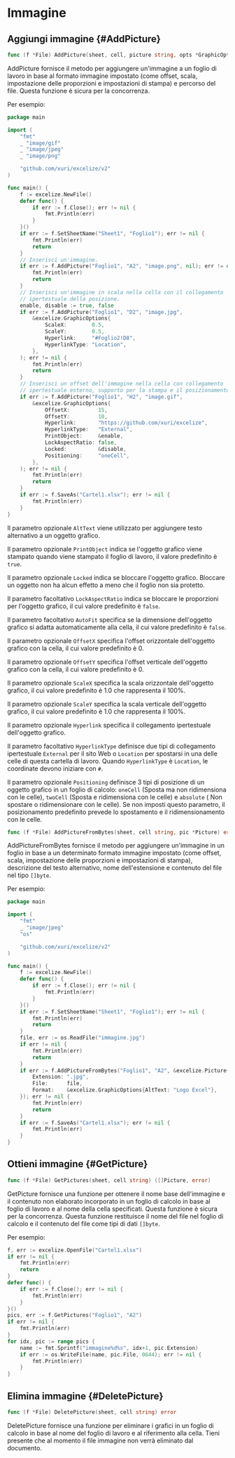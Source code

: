 # Immagine

## Aggiungi immagine {#AddPicture}

```go
func (f *File) AddPicture(sheet, cell, picture string, opts *GraphicOptions) error
```

AddPicture fornisce il metodo per aggiungere un'immagine a un foglio di lavoro in base al formato immagine impostato (come offset, scala, impostazione delle proporzioni e impostazioni di stampa) e percorso del file. Questa funzione è sicura per la concorrenza.

Per esempio:

```go
package main

import (
    "fmt"
    _ "image/gif"
    _ "image/jpeg"
    _ "image/png"

    "github.com/xuri/excelize/v2"
)

func main() {
    f := excelize.NewFile()
    defer func() {
        if err := f.Close(); err != nil {
            fmt.Println(err)
        }
    }()
    if err := f.SetSheetName("Sheet1", "Foglio1"); err != nil {
        fmt.Println(err)
        return
    }
    // Inserisci un'immagine.
    if err := f.AddPicture("Foglio1", "A2", "image.png", nil); err != nil {
        fmt.Println(err)
        return
    }
    // Inserisci un'immagine in scala nella cella con il collegamento 
    // ipertestuale della posizione.
    enable, disable := true, false
    if err := f.AddPicture("Foglio1", "D2", "image.jpg",
        &excelize.GraphicOptions{
            ScaleX:        0.5,
            ScaleY:        0.5,
            Hyperlink:     "#Foglio2!D8",
            HyperlinkType: "Location",
        },
    ); err != nil {
        fmt.Println(err)
        return
    }
    // Inserisci un offset dell'immagine nella cella con collegamento 
    // ipertestuale esterno, supporto per la stampa e il posizionamento.
    if err := f.AddPicture("Foglio1", "H2", "image.gif",
        &excelize.GraphicOptions{
            OffsetX:         15,
            OffsetY:         10,
            Hyperlink:       "https://github.com/xuri/excelize",
            HyperlinkType:   "External",
            PrintObject:     &enable,
            LockAspectRatio: false,
            Locked:          &disable,
            Positioning:     "oneCell",
        },
    ); err != nil {
        fmt.Println(err)
        return
    }
    if err := f.SaveAs("Cartel1.xlsx"); err != nil {
        fmt.Println(err)
    }
}
```

Il parametro opzionale `AltText` viene utilizzato per aggiungere testo alternativo a un oggetto grafico.

Il parametro opzionale `PrintObject` indica se l'oggetto grafico viene stampato quando viene stampato il foglio di lavoro, il valore predefinito è `true`.

Il parametro opzionale `Locked` indica se bloccare l'oggetto grafico. Bloccare un oggetto non ha alcun effetto a meno che il foglio non sia protetto.

Il parametro facoltativo `LockAspectRatio` indica se bloccare le proporzioni per l'oggetto grafico, il cui valore predefinito è `false`.

Il parametro facoltativo `AutoFit` specifica se la dimensione dell'oggetto grafico si adatta automaticamente alla cella, il cui valore predefinito è `false`.

Il parametro opzionale `OffsetX` specifica l'offset orizzontale dell'oggetto grafico con la cella, il cui valore predefinito è 0.

Il parametro opzionale `OffsetY` specifica l'offset verticale dell'oggetto grafico con la cella, il cui valore predefinito è 0.

Il parametro opzionale `ScaleX` specifica la scala orizzontale dell'oggetto grafico, il cui valore predefinito è 1.0 che rappresenta il 100%.

Il parametro opzionale `ScaleY` specifica la scala verticale dell'oggetto grafico, il cui valore predefinito è 1.0 che rappresenta il 100%.

Il parametro opzionale `Hyperlink` specifica il collegamento ipertestuale dell'oggetto grafico.

Il parametro facoltativo `HyperlinkType` definisce due tipi di collegamento ipertestuale `External` per il sito Web o `Location` per spostarsi in una delle celle di questa cartella di lavoro. Quando `HyperlinkType` è `Location`, le coordinate devono iniziare con `#`.

Il parametro opzionale `Positioning` definisce 3 tipi di posizione di un oggetto grafico in un foglio di calcolo: `oneCell` (Sposta ma non ridimensiona con le celle), `twoCell` (Sposta e ridimensiona con le celle) e `absolute` ( Non spostare o ridimensionare con le celle). Se non imposti questo parametro, il posizionamento predefinito prevede lo spostamento e il ridimensionamento con le celle.

```go
func (f *File) AddPictureFromBytes(sheet, cell string, pic *Picture) error
```

AddPictureFromBytes fornisce il metodo per aggiungere un'immagine in un foglio in base a un determinato formato immagine impostato (come offset, scala, impostazione delle proporzioni e impostazioni di stampa), descrizione del testo alternativo, nome dell'estensione e contenuto del file nel tipo `[]byte`.

Per esempio:

```go
package main

import (
    "fmt"
    _ "image/jpeg"
    "os"

    "github.com/xuri/excelize/v2"
)

func main() {
    f := excelize.NewFile()
    defer func() {
        if err := f.Close(); err != nil {
            fmt.Println(err)
        }
    }()
    if err := f.SetSheetName("Sheet1", "Foglio1"); err != nil {
        fmt.Println(err)
        return
    }
    file, err := os.ReadFile("immagine.jpg")
    if err != nil {
        fmt.Println(err)
        return
    }
    if err := f.AddPictureFromBytes("Foglio1", "A2", &excelize.Picture{
        Extension: ".jpg",
        File:      file,
        Format:    &excelize.GraphicOptions{AltText: "Logo Excel"},
    }); err != nil {
        fmt.Println(err)
        return
    }
    if err := f.SaveAs("Cartel1.xlsx"); err != nil {
        fmt.Println(err)
    }
}
```

## Ottieni immagine {#GetPicture}

```go
func (f *File) GetPictures(sheet, cell string) ([]Picture, error)
```

GetPicture fornisce una funzione per ottenere il nome base dell'immagine e il contenuto non elaborato incorporato in un foglio di calcolo in base al foglio di lavoro e al nome della cella specificati. Questa funzione è sicura per la concorrenza. Questa funzione restituisce il nome del file nel foglio di calcolo e il contenuto del file come tipi di dati `[]byte`.

Per esempio:

```go
f, err := excelize.OpenFile("Cartel1.xlsx")
if err != nil {
    fmt.Println(err)
    return
}
defer func() {
    if err := f.Close(); err != nil {
        fmt.Println(err)
    }
}()
pics, err := f.GetPictures("Foglio1", "A2")
if err != nil {
    fmt.Println(err)
}
for idx, pic := range pics {
    name := fmt.Sprintf("immagine%d%s", idx+1, pic.Extension)
    if err := os.WriteFile(name, pic.File, 0644); err != nil {
        fmt.Println(err)
    }
}
```

## Elimina immagine {#DeletePicture}

```go
func (f *File) DeletePicture(sheet, cell string) error
```

DeletePicture fornisce una funzione per eliminare i grafici in un foglio di calcolo in base al nome del foglio di lavoro e al riferimento alla cella. Tieni presente che al momento il file immagine non verrà eliminato dal documento.
